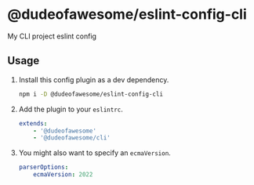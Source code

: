 # @dudeofawesome/eslint-config-cli

My CLI project eslint config

## Usage

1. Install this config plugin as a dev dependency.

    ```sh
    npm i -D @dudeofawesome/eslint-config-cli
    ```

1. Add the plugin to your `eslintrc`.

    ```yaml
    extends:
        - '@dudeofawesome'
        - '@dudeofawesome/cli'
    ```

1. You might also want to specify an `ecmaVersion`.

    ```yaml
    parserOptions:
        ecmaVersion: 2022
    ```
